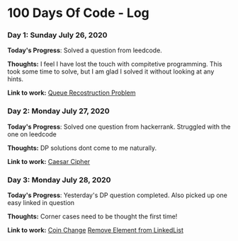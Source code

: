 # 100 Days Of Code - Log

### Day 1: Sunday July 26, 2020

**Today's Progress**: Solved a question from leedcode.

**Thoughts:** I feel I have lost the touch with compitetive programming. This took some time to solve, but I am glad I solved it without looking at any hints. 

**Link to work:** [Queue Recostruction Problem](https://github.com/kaushalaneesha/100DaysOfCode/blob/master/coding_questions/queue_recostruction.py)

### Day 2: Monday July 27, 2020

**Today's Progress**: Solved one question from hackerrank. Struggled with the one on leedcode

**Thoughts:** DP solutions dont come to me naturally.  

**Link to work:** [Caesar Cipher](https://github.com/kaushalaneesha/100DaysOfCode/blob/master/coding_questions/caeser_cipher.py)

### Day 3: Monday July 28, 2020

**Today's Progress**: Yesterday's DP question completed. Also picked up one easy linked in question

**Thoughts:** Corner cases need to be thought the first time!  

**Link to work:** [Coin Change](https://github.com/kaushalaneesha/100DaysOfCode/blob/master/coding_questions/coin_change.py)
                  [Remove Element from LinkedList](https://github.com/kaushalaneesha/100DaysOfCode/blob/master/coding_questions/delete_elem.py)
